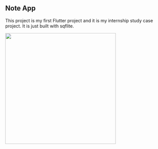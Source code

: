 ## Note App

This project is my first Flutter project and it is my internship study case project. It is just built with sqflite.


<img src="https://user-images.githubusercontent.com/46728765/171495356-95b619be-a252-44b7-96bb-67592ebcfd7a.gif" width="350">

